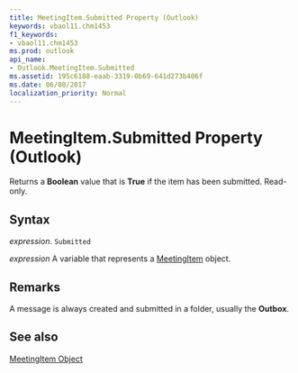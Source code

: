 ```yaml
---
title: MeetingItem.Submitted Property (Outlook)
keywords: vbaol11.chm1453
f1_keywords:
- vbaol11.chm1453
ms.prod: outlook
api_name:
- Outlook.MeetingItem.Submitted
ms.assetid: 195c6188-eaab-3319-0b69-641d273b406f
ms.date: 06/08/2017
localization_priority: Normal
---
```



# MeetingItem.Submitted Property (Outlook)

Returns a  **Boolean** value that is **True** if the item has been submitted. Read-only.


## Syntax

_expression_. `Submitted`

_expression_ A variable that represents a [MeetingItem](./Outlook.MeetingItem.md) object.


## Remarks

A message is always created and submitted in a folder, usually the  **Outbox**. 


## See also


[MeetingItem Object](Outlook.MeetingItem.md)

